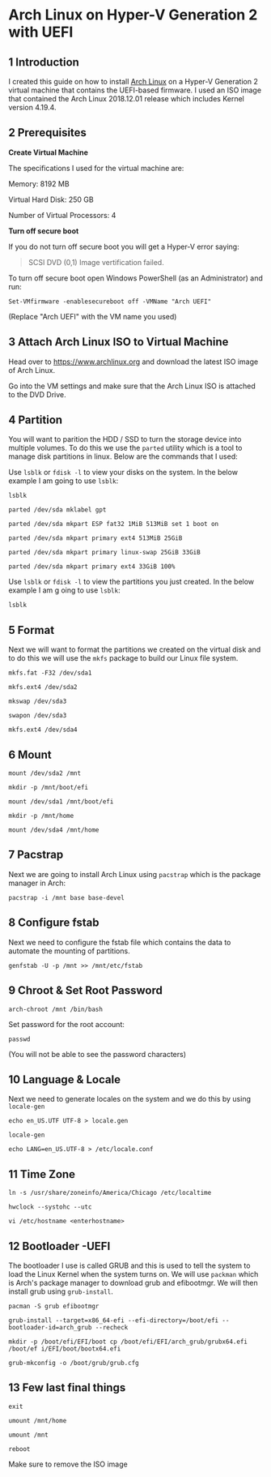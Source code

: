 # Arch Linux on Hyper-V Generation 2 with UEFI

## 1 Introduction

I created this guide on how to install [Arch Linux](https://www.archlinux.org/) on a Hyper-V Generation 2 virtual machine that contains the UEFI-based firmware. I used an ISO image that contained the Arch Linux 2018.12.01 release which includes Kernel version 4.19.4.

## 2 Prerequisites

**Create Virtual Machine**

The specifications I used for the virtual machine are:

Memory: 8192 MB

Virtual Hard Disk: 250 GB

Number of Virtual Processors: 4

**Turn off secure boot**

If you do not turn off secure boot you will get a Hyper-V error saying:

> SCSI DVD (0,1) Image vertification failed.

To turn off secure boot open Windows PowerShell (as an Administrator) and run:

`Set-VMfirmware -enablesecureboot off -VMName "Arch UEFI"`

(Replace "Arch UEFI" with the VM name you used)

## 3 Attach Arch Linux ISO to Virtual Machine

Head over to https://www.archlinux.org and download the latest ISO image of Arch Linux.

Go into the VM settings and make sure that the Arch Linux ISO is attached to the DVD Drive.
 
## 4 Partition

You will want to parition the HDD / SSD to turn the storage device into multiple volumes. To do this we use the `parted` utility which is a tool to manage disk partitions in linux. Below are the commands that I used:

Use `lsblk` or `fdisk -l` to view your disks on the system. In the below example I am going to use `lsblk`:

`lsblk`
 
`parted /dev/sda mklabel gpt`

`parted /dev/sda mkpart ESP fat32 1MiB 513MiB set 1 boot on`

`parted /dev/sda mkpart primary ext4 513MiB 25GiB`

`parted /dev/sda mkpart primary linux-swap 25GiB 33GiB`

`parted /dev/sda mkpart primary ext4 33GiB 100%`

Use `lsblk` or `fdisk -l` to view the partitions you just created. In the below example I am g oing to use `lsblk`:

`lsblk`

## 5 Format

Next we will want to format the partitions we created on the virtual disk and to do this we will use the `mkfs` package to build our Linux file system.
 
`mkfs.fat -F32 /dev/sda1`

`mkfs.ext4 /dev/sda2`

`mkswap /dev/sda3`

`swapon /dev/sda3`

`mkfs.ext4 /dev/sda4`
 
## 6 Mount
 
`mount /dev/sda2 /mnt`

`mkdir -p /mnt/boot/efi`

`mount /dev/sda1 /mnt/boot/efi`

`mkdir -p /mnt/home`

`mount /dev/sda4 /mnt/home`

## 7 Pacstrap

Next we are going to install Arch Linux using `pacstrap` which is the package manager in Arch:
  
`pacstrap -i /mnt base base-devel`
  
## 8 Configure fstab

Next we need to configure the fstab file which contains the data to automate the mounting of partitions.
  
`genfstab -U -p /mnt >> /mnt/etc/fstab`
 
## 9 Chroot & Set Root Password
 
`arch-chroot /mnt /bin/bash`

Set password for the root account:

`passwd`

(You will not be able to see the password characters)
 
## 10 Language &  Locale

Next we need to generate locales on the system and we do this by using `locale-gen`
 
`echo en_US.UTF UTF-8 > locale.gen`

`locale-gen`

`echo LANG=en_US.UTF-8 > /etc/locale.conf`
 
## 11 Time Zone
 
`ln -s /usr/share/zoneinfo/America/Chicago /etc/localtime`

`hwclock --systohc --utc`

`vi /etc/hostname
   <enterhostname>`
 
## 12 Bootloader -UEFI

The bootloader I use is called GRUB and this is used to tell the system to load the Linux Kernel when the system turns on. We will use `packman` which is Arch's package manager to download grub and efibootmgr. We will then install grub using `grub-install`.
 
`pacman -S grub efibootmgr`
 
`grub-install --target=x86_64-efi --efi-directory=/boot/efi --bootloader-id=arch_grub --recheck`
 
`mkdir -p /boot/efi/EFI/boot cp /boot/efi/EFI/arch_grub/grubx64.efi /boot/ef
  i/EFI/boot/bootx64.efi`
  
`grub-mkconfig -o /boot/grub/grub.cfg`
 
## 13 Few last final things
  
`exit`

`umount /mnt/home`

`umount /mnt`

`reboot`

Make sure to remove the ISO image
